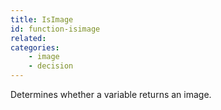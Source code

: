 ```yaml
---
title: IsImage
id: function-isimage
related:
categories:
    - image
    - decision
---
```


Determines whether a variable returns an image.